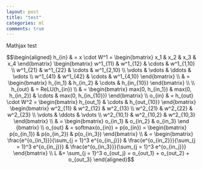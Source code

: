 ```yaml
---
layout: post
title: "test"
categories: ml
comments: true
---
```


Mathjax test

$$\begin{aligned}
  h_{in} & = x \cdot W^1 =
  \begin{bmatrix}
    x_1 & x_2 & x_3 & x_4 
  \end{bmatrix}
  \begin{bmatrix}
    w^1_{11} & w^1_{12} & \cdots & w^1_{1,10} \\
    w^1_{21} & w^1_{22} & \cdots & w^1_{2,10} \\
    \vdots & \vdots & \ddots & \vdots \\
    w^1_{41} & w^1_{42} & \cdots & w^1_{4,10}
  \end{bmatrix} \\
  & = 
  \begin{bmatrix}
    h_{in_1} & h_{in_2} & \cdots & h_{in_{10}}
  \end{bmatrix}
  \\ \\
  h_{out} & = ReLU(h_{in}) \\
  & = 
  \begin{bmatrix}
    max(0, h_{in_1}) & max(0, h_{in_2}) & \cdots & max(0, h_{in_{10}})
  \end{bmatrix}
  \\
  o_{in} & = h_{out} \cdot W^2 =
  \begin{bmatrix}
    h_{out_1} & \cdots & h_{out_{10}} 
  \end{bmatrix}
  \begin{bmatrix}
    w^2_{11} & w^2_{12} & w^2_{13} \\
    w^2_{21} & w^2_{22} & w^2_{23} \\
    \vdots & \ddots & \vdots \\
    w^2_{10,1} & w^2_{10,2} & w^2_{10,3}
  \end{bmatrix} \\
  & = 
  \begin{bmatrix}
    o_{in_1} & o_{in_2} & o_{in_3}
  \end {bmatrix}
  \\
  o_{out} & = softmax(o_{in}) = p(o_{in}) =
  \begin{bmatrix}
    p(o_{in_1}) & p(o_{in_2}) & p(o_{in_3})
  \end{bmatrix} \\
  & = 
  \begin{bmatrix}
    \frac{e^{o_{in_1}}}{\sum_{j = 1}^3 e^{o_{in_j}}} &
    \frac{e^{o_{in_2}}}{\sum_{j = 1}^3 e^{o_{in_j}}} &
    \frac{e^{o_{in_3}}}{\sum_{j = 1}^3 e^{o_{in_j}}}
  \end{bmatrix}
  \\
  L &= \sum_{j = 1}^3 o_{out_j} = o_{out_1} + o_{out_2} + o_{out_3}
\end{aligned}$$
